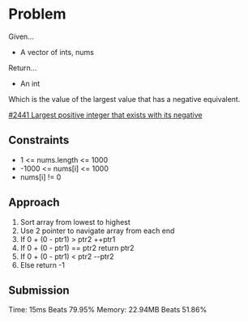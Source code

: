 
# Problem
Given...
- A vector of ints, nums

Return...
- An int

Which is the value of the largest value that has a negative equivalent.

[\#2441 Largest positive integer that exists with its negative](https://leetcode.com/problems/largest-positive-integer-that-exists-with-its-negative/description/?envType=daily-question&envId=2024-05-02)

## Constraints
- 1 <= nums.length <= 1000
- -1000 <= nums[i] <= 1000
- nums[i] != 0

## Approach
1. Sort array from lowest to highest
2. Use 2 pointer to navigate array from each end
3. If 0 + (0 - ptr1) > ptr2
    ++ptr1
4. If 0 + (0 - ptr1) == ptr2
    return ptr2
5. If 0 + (0 - ptr1) < ptr2
    --ptr2
6. Else return -1

## Submission
Time: 15ms Beats 79.95%
Memory: 22.94MB Beats 51.86%

